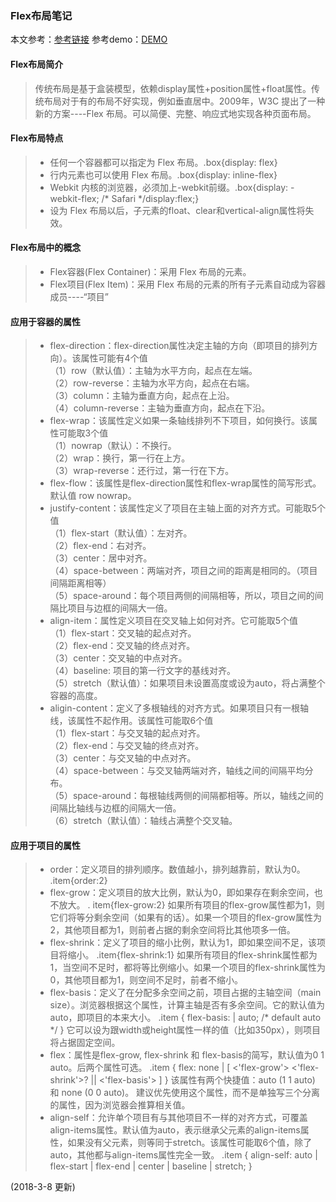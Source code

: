 ﻿### Flex布局笔记
本文参考：[参考链接](http://www.ruanyifeng.com/blog/2015/07/flex-grammar.html) 
参考demo：[DEMO](http://static.vgee.cn/static/index.html)
#### Flex布局简介
> 传统布局是基于盒装模型，依赖display属性+position属性+float属性。传统布局对于有的布局不好实现，例如垂直居中。2009年，W3C 提出了一种新的方案----Flex 布局。可以简便、完整、响应式地实现各种页面布局。

#### Flex布局特点
> - 任何一个容器都可以指定为 Flex 布局。.box{display: flex}
> - 行内元素也可以使用 Flex 布局。.box{display: inline-flex}
> - Webkit 内核的浏览器，必须加上-webkit前缀。.box{display: -webkit-flex; /* Safari */display:flex;}
> - 设为 Flex 布局以后，子元素的float、clear和vertical-align属性将失效。

#### Flex布局中的概念
> - Flex容器(Flex Container)：采用 Flex 布局的元素。
> - Flex项目(Flex Item)：采用 Flex 布局的元素的所有子元素自动成为容器成员----“项目”

#### 应用于容器的属性
> - flex-direction：flex-direction属性决定主轴的方向（即项目的排列方向）。该属性可能有4个值<br>
		（1）row（默认值）：主轴为水平方向，起点在左端。<br>
		（2）row-reverse：主轴为水平方向，起点在右端。<br>
		（3）column：主轴为垂直方向，起点在上沿。<br>
		（4）column-reverse：主轴为垂直方向，起点在下沿。<br>
> - flex-wrap：该属性定义如果一条轴线排列不下项目，如何换行。该属性可能取3个值<br>
		（1）nowrap（默认）：不换行。<br>
		（2）wrap：换行，第一行在上方。<br>
		（3）wrap-reverse：还行过，第一行在下方。<br>
> - flex-flow：该属性是flex-direction属性和flex-wrap属性的简写形式。默认值 row nowrap。<br>
> - justify-content：该属性定义了项目在主轴上面的对齐方式。可能取5个值<br>
		（1）flex-start（默认值）：左对齐。<br>
		（2）flex-end：右对齐。<br>
		（3）center：居中对齐。<br>
		（4）space-between：两端对齐，项目之间的距离是相同的。（项目间隔距离相等）<br>
		（5）space-around：每个项目两侧的间隔相等，所以，项目之间的间隔比项目与边框的间隔大一倍。<br>
>- align-item：属性定义项目在交叉轴上如何对齐。它可能取5个值<br>
		（1）flex-start：交叉轴的起点对齐。<br>
		（2）flex-end：交叉轴的终点对齐。<br>
		（3）center：交叉轴的中点对齐。<br>
		（4）baseline: 项目的第一行文字的基线对齐。<br>
		（5）stretch（默认值）：如果项目未设置高度或设为auto，将占满整个容器的高度。<br>
>- aligin-content：定义了多根轴线的对齐方式。如果项目只有一根轴线，该属性不起作用。该属性可能取6个值<br>
		（1）flex-start：与交叉轴的起点对齐。<br>
		（2）flex-end：与交叉轴的终点对齐。<br>
		（3）center：与交叉轴的中点对齐。<br>
		（4）space-between：与交叉轴两端对齐，轴线之间的间隔平均分布。<br>
		（5）space-around：每根轴线两侧的间隔都相等。所以，轴线之间的间隔比轴线与边框的间隔大一倍。<br>
		（6）stretch（默认值）：轴线占满整个交叉轴。<br>
		
#### 应用于项目的属性

 >- order：定义项目的排列顺序。数值越小，排列越靠前，默认为0。
		 .item{order:2}
 >- flex-grow：定义项目的放大比例，默认为0，即如果存在剩余空间，也不放大。
		. item{flex-grow:2}
		如果所有项目的flex-grow属性都为1，则它们将等分剩余空间（如果有的话）。如果一个项目的flex-grow属性为2，其他项目都为1，则前者占据的剩余空间将比其他项多一倍。
>- flex-shrink：定义了项目的缩小比例，默认为1，即如果空间不足，该项目将缩小。
		.item{flex-shrink:1}
		如果所有项目的flex-shrink属性都为1，当空间不足时，都将等比例缩小。如果一个项目的flex-shrink属性为0，其他项目都为1，则空间不足时，前者不缩小。
>-  flex-basis：定义了在分配多余空间之前，项目占据的主轴空间（main size）。浏览器根据这个属性，计算主轴是否有多余空间。它的默认值为auto，即项目的本来大小。
		.item {
		   flex-basis: <length> | auto; /* default auto */
		}
		它可以设为跟width或height属性一样的值（比如350px），则项目将占据固定空间。
>- flex：属性是flex-grow, flex-shrink 和 flex-basis的简写，默认值为0 1 auto。后两个属性可选。
.item {
  flex: none | [ <'flex-grow'> <'flex-shrink'>? || <'flex-basis'> ]
}
		该属性有两个快捷值：auto (1 1 auto) 和 none (0 0 auto)。
		建议优先使用这个属性，而不是单独写三个分离的属性，因为浏览器会推算相关值。
>- align-self：允许单个项目有与其他项目不一样的对齐方式，可覆盖align-items属性。默认值为auto，表示继承父元素的align-items属性，如果没有父元素，则等同于stretch。该属性可能取6个值，除了auto，其他都与align-items属性完全一致。
.item {
  align-self: auto | flex-start | flex-end | center | baseline | stretch;
}

(2018-3-8 更新)
